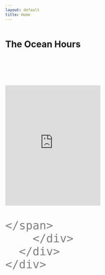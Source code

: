 ```yaml
---
layout: default
title: Home
---
```

  <div class="section">
    <div class="container">
      <div class="row">
        <div class="one-half column">
          <h1 class="hero-heading" style="margin-bottom:3cm;">The Ocean Hours</h1>
        </div>
      </div>
      <div class="row">
      </div>
    </div>
  </div>
  <div class="section values">
    <div class="container">
      <div class="row">
        <div class="one-half column value">
		<iframe src="https://open.spotify.com/embed/album/2KFEef7nFBXmaXiUdrn8Fc" width="300" height="380" frameborder="0" allowtransparency="true" allow="encrypted-media"></iframe>
        </div>
      </div>
      <div class="row">
        <div class="one-half column value">
		<span style="font-size: 3em; color: Grey;">
	<a href="https://itunes.apple.com/ie/artist/the-ocean-hours/1455797617" class="fab fa-itunes"></a>
	<a href="https://www.youtube.com/channel/UCPu4X7gm5ptMgT_5z_aPpWg" class="fab fa-youtube-square"></a>
	<a href="https://www.youtube.com/channel/UCPu4X7gm5ptMgT_5z_aPpWg" class="fab fa-kickstarter"></a>
	<a href="https://www.instagram.com/theoceanhoursmusic/" class="fab fa-instagram"></a>

	</span>
        </div>
      </div>
    </div>
  </div>
<script id="mcjs">!function(c,h,i,m,p){m=c.createElement(h),p=c.getElementsByTagName(h)[0],m.async=1,m.src=i,p.parentNode.insertBefore(m,p)}(document,"script","https://chimpstatic.com/mcjs-connected/js/users/dcece558162d1ee36ede8fabd/74db872331d6b30faacab21f2.js");</script>
